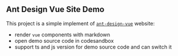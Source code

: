 ## Ant Design Vue Site Demo

This project is a simple implement of [`ant-design-vue`](https://antdv.com/components/overview) website:

* render `vue` components with markdown
* open demo source code in codesandbox
* support ts and js version for demo source code and can switch it
